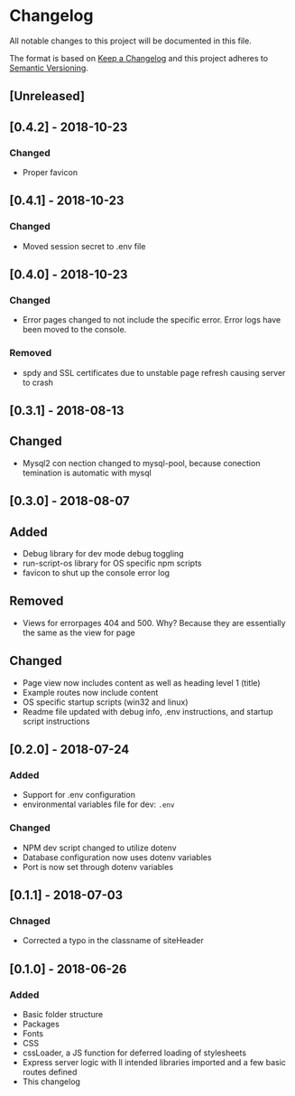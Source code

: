 # Changelog
All notable changes to this project will be documented in this file.

The format is based on [Keep a Changelog](http://keepachangelog.com/en/1.0.0/)
and this project adheres to [Semantic Versioning](http://semver.org/spec/v2.0.0.html).

## [Unreleased]

## [0.4.2] - 2018-10-23
### Changed
- Proper favicon

## [0.4.1] - 2018-10-23
### Changed
- Moved session secret to .env file

## [0.4.0] - 2018-10-23
### Changed
- Error pages changed to not include the specific error. Error logs have been moved to the console.

### Removed
- spdy and SSL certificates due to unstable page refresh causing server to crash

## [0.3.1] - 2018-08-13
## Changed
- Mysql2 con nection changed to mysql-pool, because conection temination is automatic with mysql

## [0.3.0] - 2018-08-07
## Added
- Debug library for dev mode debug toggling
- run-script-os library for OS specific npm scripts
- favicon to shut up the console error log

## Removed
- Views for errorpages 404 and 500. Why? Because they are essentially the same as the view for page

## Changed
- Page view now includes content as well as heading level 1 (title)
- Example routes now include content
- OS specific startup scripts (win32 and linux)
- Readme file updated with debug info, .env instructions, and startup script instructions

## [0.2.0] - 2018-07-24
### Added
- Support for .env configuration
- environmental variables file for dev: `.env`

### Changed
- NPM dev script changed to utilize dotenv
- Database configuration now uses dotenv variables
- Port is now set through dotenv variables

## [0.1.1] - 2018-07-03
### Chnaged
- Corrected a typo in the classname of siteHeader

## [0.1.0] - 2018-06-26
### Added
- Basic folder structure
- Packages
- Fonts
- CSS
- cssLoader, a JS function for deferred loading of stylesheets
- Express server logic with ll intended libraries imported and a few basic routes defined
- This changelog